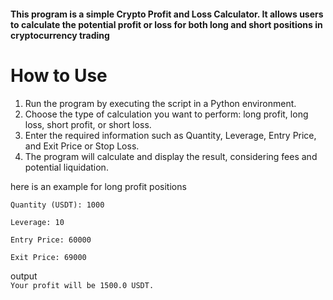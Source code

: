 #### This program is a simple Crypto Profit and Loss Calculator. It allows users to calculate the potential profit or loss for both long and short positions in cryptocurrency trading

# How to Use

1. Run the program by executing the script in a Python environment.
2. Choose the type of calculation you want to perform: long profit, long loss, short profit, or short loss.
3. Enter the required information such as Quantity, Leverage, Entry Price, and Exit Price or Stop Loss.
4. The program will calculate and display the result, considering fees and potential liquidation.

here is an example for long profit positions

`Quantity (USDT): 1000`

`Leverage: 10`

`Entry Price: 60000`

`Exit Price: 69000`

output<br>`Your profit will be 1500.0 USDT.`
